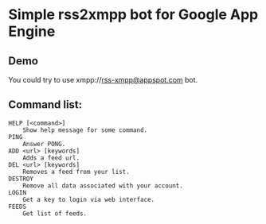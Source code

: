 Simple rss2xmpp bot for Google App Engine
=========================================

Demo
----
You could try to use xmpp://rss-xmpp@appspot.com bot.

Command list:
-------------

```
HELP [<command>]
    Show help message for some command.
PING
    Answer PONG.
ADD <url> [keywords]
    Adds a feed url.
DEL <url> [keywords]
    Removes a feed from your list.
DESTROY
    Remove all data associated with your account.
LOGIN
    Get a key to login via web interface.
FEEDS
    Get list of feeds.
```
